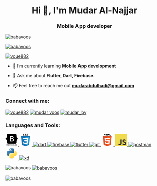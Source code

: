 <h1 align="center">Hi 👋, I'm Mudar Al-Najjar</h1>
<h3 align="center">Mobile App developer</h3>

<p align="left"> <img src="https://komarev.com/ghpvc/?username=babavoos&label=Profile%20views&color=0e75b6&style=flat" alt="babavoos" /> </p>

<p align="left"> <a href="https://github.com/ryo-ma/github-profile-trophy"><img src="https://github-profile-trophy.vercel.app/?username=babavoos" alt="babavoos" /></a> </p>

<p align="left"> <a href="https://twitter.com/voue882" target="blank"><img src="https://img.shields.io/twitter/follow/voue882?logo=twitter&style=for-the-badge" alt="voue882" /></a> </p>

- 🌱 I’m currently learning **Mobile App development**

- 💬 Ask me about **Flutter, Dart, Firebase.**

- 📫 Feel free to reach me out **mudarabdulhadi@gmail.com**

<h3 align="left">Connect with me:</h3>
<p align="left">
<a href="https://twitter.com/voue882" target="blank"><img align="center" src="https://raw.githubusercontent.com/rahuldkjain/github-profile-readme-generator/master/src/images/icons/Social/twitter.svg" alt="voue882" height="30" width="40" /></a>
<a href="https://linkedin.com/in/mudar voos" target="blank"><img align="center" src="https://raw.githubusercontent.com/rahuldkjain/github-profile-readme-generator/master/src/images/icons/Social/linked-in-alt.svg" alt="mudar voos" height="30" width="40" /></a>
<a href="https://instagram.com/mudar_bv" target="blank"><img align="center" src="https://raw.githubusercontent.com/rahuldkjain/github-profile-readme-generator/master/src/images/icons/Social/instagram.svg" alt="mudar_bv" height="30" width="40" /></a>
</p>

<h3 align="left">Languages and Tools:</h3>
<p align="left"> <a href="https://getbootstrap.com" target="_blank" rel="noreferrer"> <img src="https://raw.githubusercontent.com/devicons/devicon/master/icons/bootstrap/bootstrap-plain-wordmark.svg" alt="bootstrap" width="40" height="40"/> </a> <a href="https://www.w3schools.com/css/" target="_blank" rel="noreferrer"> <img src="https://raw.githubusercontent.com/devicons/devicon/master/icons/css3/css3-original-wordmark.svg" alt="css3" width="40" height="40"/> </a> <a href="https://dart.dev" target="_blank" rel="noreferrer"> <img src="https://www.vectorlogo.zone/logos/dartlang/dartlang-icon.svg" alt="dart" width="40" height="40"/> </a> <a href="https://firebase.google.com/" target="_blank" rel="noreferrer"> <img src="https://www.vectorlogo.zone/logos/firebase/firebase-icon.svg" alt="firebase" width="40" height="40"/> </a> <a href="https://flutter.dev" target="_blank" rel="noreferrer"> <img src="https://www.vectorlogo.zone/logos/flutterio/flutterio-icon.svg" alt="flutter" width="40" height="40"/> </a> <a href="https://git-scm.com/" target="_blank" rel="noreferrer"> <img src="https://www.vectorlogo.zone/logos/git-scm/git-scm-icon.svg" alt="git" width="40" height="40"/> </a> <a href="https://www.w3.org/html/" target="_blank" rel="noreferrer"> <img src="https://raw.githubusercontent.com/devicons/devicon/master/icons/html5/html5-original-wordmark.svg" alt="html5" width="40" height="40"/> </a> <a href="https://developer.mozilla.org/en-US/docs/Web/JavaScript" target="_blank" rel="noreferrer"> <img src="https://raw.githubusercontent.com/devicons/devicon/master/icons/javascript/javascript-original.svg" alt="javascript" width="40" height="40"/> </a> <a href="https://postman.com" target="_blank" rel="noreferrer"> <img src="https://www.vectorlogo.zone/logos/getpostman/getpostman-icon.svg" alt="postman" width="40" height="40"/> </a> <a href="https://www.python.org" target="_blank" rel="noreferrer"> <img src="https://raw.githubusercontent.com/devicons/devicon/master/icons/python/python-original.svg" alt="python" width="40" height="40"/> </a> <a href="https://www.adobe.com/products/xd.html" target="_blank" rel="noreferrer"> <img src="https://cdn.worldvectorlogo.com/logos/adobe-xd.svg" alt="xd" width="40" height="40"/> </a> </p>

<p><img align="left" src="https://github-readme-stats.vercel.app/api/top-langs?username=babavoos&show_icons=true&locale=en&layout=compact" alt="babavoos" /></p>

<p>&nbsp;<img align="center" src="https://github-readme-stats.vercel.app/api?username=babavoos&show_icons=true&locale=en" alt="babavoos" /></p>

<p><img align="center" src="https://github-readme-streak-stats.herokuapp.com/?user=babavoos&" alt="babavoos" /></p>
